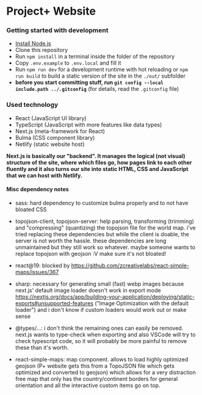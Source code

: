# Project+ Website

### Getting started with development

-   [Install Node.js](https://nodejs.org/)
-   Clone this repository
-   Run `npm install` in a terminal inside the folder of the repository
-   Copy `.env.example` to `.env.local` and fill it
-   Run `npm run dev` for a development runtime with hot reloading or `npm run build` to build a static version of the site in the `./out/` subfolder
-   **before you start committing stuff, run `git config --local include.path ../.gitconfig`** (for details, read the `.gitconfig` file)

### Used technology

-   React (JavaScript UI library)
-   TypeScript (JavaScript with more features like data types)
-   Next.js (meta-framework for React)
-   Bulma (CSS component library)
-   Netlify (static website host)

**Next.js is basically our "backend". It manages the logical (not visual) structure of the site, where which files go, how pages link to each other fluently and it also turns our site into static HTML, CSS and JavaScript that we can host with Netlify.**

#### Misc dependency notes

-   sass: hard dependency to customize bulma properly and to not have bloated CSS

-   topojson-client, topojson-server: help parsing, transforming (trimming) and "compressing" (quantizing) the topojson file for the world map.
    i've tried replacing these dependencies but while the client is doable, the server is not worth the hassle.
    these dependencies are long unmaintained but they still work so whatever.
    maybe someone wants to replace topojson with geojson :V make sure it's not bloated!

-   react@19: blocked by https://github.com/zcreativelabs/react-simple-maps/issues/367

-   sharp: necessary for generating small (fast) webp images because next.js' default image loader doesn't work in export mode https://nextjs.org/docs/app/building-your-application/deploying/static-exports#unsupported-features ("Image Optimization with the default loader") and i don't know if custom loaders would work out or make sense

-   @types/...: i don't think the remaining ones can easily be removed. next.js wants to type-check when exporting and also VSCode will try to check typescript code, so it will probably be more painful to remove these than it's worth.

-   react-simple-maps: map component. allows to load highly optimized geojson (P+ website gets this from a TopoJSON file which gets optimized and converted to geojson) which allows for a very distraction free map that only has the country/continent borders for general orientation and all the interactive custom items go on top.